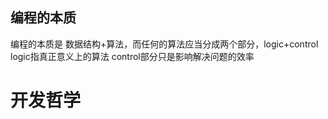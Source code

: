 ## 编程的本质
编程的本质是 数据结构+算法，而任何的算法应当分成两个部分，logic+control
logic指真正意义上的算法
control部分只是影响解决问题的效率

# 开发哲学




